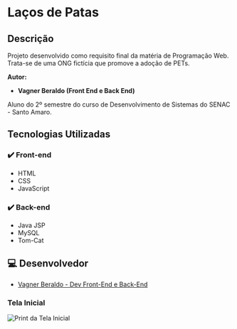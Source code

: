 # Laços de Patas

## Descrição
Projeto desenvolvido como requisito final da matéria de Programação Web. Trata-se de uma ONG fictícia que promove a adoção de PETs.

**Autor:**
- **Vagner Beraldo (Front End e Back End)**

Aluno do 2º semestre do curso de Desenvolvimento de Sistemas do SENAC - Santo Amaro.

## Tecnologias Utilizadas

### ✔️ Front-end
- HTML
- CSS
- JavaScript

### ✔️ Back-end
- Java JSP
- MySQL
- Tom-Cat

## 💻 Desenvolvedor
- [Vagner Beraldo - Dev Front-End e Back-End](https://github.com/VagnerBeraldo)

### Tela Inicial
![Print da Tela Inicial](https://github.com/VagnerBeraldo/ProjetoPWII/blob/main/web/img/site.PNG)


